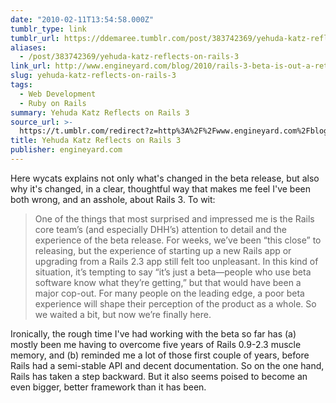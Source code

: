 ```yaml
---
date: "2010-02-11T13:54:58.000Z"
tumblr_type: link
tumblr_url: https://ddemaree.tumblr.com/post/383742369/yehuda-katz-reflects-on-rails-3
aliases:
  - /post/383742369/yehuda-katz-reflects-on-rails-3
link_url: http://www.engineyard.com/blog/2010/rails-3-beta-is-out-a-retrospective/
slug: yehuda-katz-reflects-on-rails-3
tags:
  - Web Development
  - Ruby on Rails
summary: Yehuda Katz Reflects on Rails 3
source_url: >-
  https://t.umblr.com/redirect?z=http%3A%2F%2Fwww.engineyard.com%2Fblog%2F2010%2Frails-3-beta-is-out-a-retrospective%2F&t=YTQzNWZlNmIzNzNhNDBjZjJmNTBjOWE2Mjg3Mjc4NjgwMzg3OWRlMSwzODM3NDIzNjk%3D&b=t%3AZwnU0JNPe2gtl9NEucydUA&p=https%3A%2F%2Fddemaree.tumblr.com%2Fpost%2F383742369%2Fyehuda-katz-reflects-on-rails-3&m=1&ts=1610235747
title: Yehuda Katz Reflects on Rails 3
publisher: engineyard.com
---
```


Here wycats explains not only what's changed in the beta release, but also why it's changed, in a clear, thoughtful way that makes me feel I've been both wrong, and an asshole, about Rails 3. To wit:

> One of the things that most surprised and impressed me is the Rails core team’s (and especially DHH’s) attention to detail and the experience of the beta release. For weeks, we’ve been “this close” to releasing, but the experience of starting up a new Rails app or upgrading from a Rails 2.3 app still felt too unpleasant. In this kind of situation, it’s tempting to say “it’s just a beta—people who use beta software know what they’re getting,” but that would have been a major cop-out. For many people on the leading edge, a poor beta experience will shape their perception of the product as a whole. So we waited a bit, but now we’re finally here.

Ironically, the rough time I've had working with the beta so far has (a) mostly been me having to overcome five years of Rails 0.9-2.3 muscle memory, and (b) reminded me a lot of those first couple of years, before Rails had a semi-stable API and decent documentation. So on the one hand, Rails has taken a step backward. But it also seems poised to become an even bigger, better framework than it has been.
